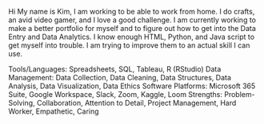 Hi
My name is Kim, I am working to be able to work from home. I do crafts, an avid video gamer, and I love a good challenge. I am currently working to make a better portfolio for myself and to figure out how to get into the Data Entry and Data Analytics. I know enough HTML, Python, and Java script to get myself into trouble. I am trying to improve them to an actual skill I can use.

Tools/Languages: Spreadsheets, SQL, Tableau, R (RStudio) 
Data Management: Data Collection, Data Cleaning, Data Structures, Data Analysis, Data Visualization, Data Ethics
Software Platforms: Microsoft 365 Suite, Google Workspace, Slack, Zoom, Kaggle, Loom
Strengths: Problem-Solving, Collaboration, Attention to Detail, Project Management, Hard Worker, Empathetic, Caring
